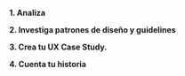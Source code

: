 **1. Analiza**

**2. Investiga patrones de diseño y guidelines**

**3. Crea tu UX Case Study.**

**4. Cuenta tu historia**
